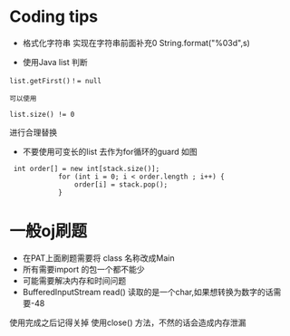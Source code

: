# Coding tips 


- 格式化字符串 实现在字符串前面补充0
String.format("%03d",s)

- 使用Java list 判断
```
list.getFirst()！= null

可以使用

list.size() != 0
```

进行合理替换

- 不要使用可变长的list 去作为for循环的guard 如图
```
 int order[] = new int[stack.size()];
            for (int i = 0; i < order.length ; i++) {
                order[i] = stack.pop();
            }

```


# 一般oj刷题
- 在PAT上面刷题需要将 class 名称改成Main
- 所有需要import 的包一个都不能少
- 可能需要解决内存和时间问题
- BufferedInputStream read()
读取的是一个char,如果想转换为数字的话需要-48

使用完成之后记得关掉 使用close() 方法，不然的话会造成内存泄漏

